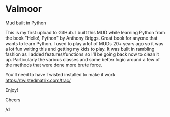 # Valmoor
Mud built in Python

This is my first upload to GitHub. I built this MUD while learning Python from the book "Hello!, Python" by Anthony Briggs. 
Great book for anyone that wants to learn Python. I used to play a lof of MUDs 20+ years ago so it was a lot fun writing this and getting my kids to play. It was built in rambling fashion as I added features/functions so I'll be going back now to clean it up. Particularly the various classes and some better logic around a few of the methods that were done more brute force.

You'll need to have Twisted installed to make it work   https://twistedmatrix.com/trac/


Enjoy!

Cheers

/d
